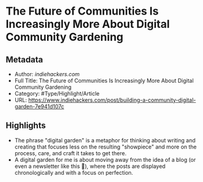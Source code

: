 # The Future of Communities Is Increasingly More About Digital Community Gardening

## Metadata

* Author: *indiehackers.com*
* Full Title: The Future of Communities Is Increasingly More About Digital Community Gardening
* Category: #Type/Highlight/Article
* URL: https://www.indiehackers.com/post/building-a-community-digital-garden-7e941d107c

## Highlights

* The phrase "digital garden" is a metaphor for thinking about writing and creating that focuses less on the resulting "showpiece" and more on the process, care, and craft it takes to get there.
* A digital garden for me is about moving away from the idea of a blog (or even a newsletter like this 😬), where the posts are displayed chronologically and with a focus on perfection.
